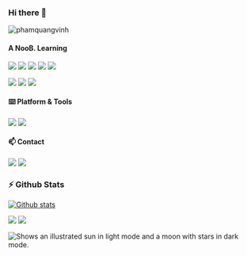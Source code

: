 ### Hi there 👋

<!--
**phamquangvinhfpt/phamquangvinhfpt** is a ✨ _special_ ✨ repository because its `README.md` (this file) appears on your GitHub profile.

Here are some ideas to get you started:

- 🔭 I’m currently working on ...
- 🌱 I’m currently learning ...
- 👯 I’m looking to collaborate on ...
- 🤔 I’m looking for help with ...
- 💬 Ask me about ...
- 📫 How to reach me: ...
- 😄 Pronouns: ...
- ⚡ Fun fact: ...
-->
![phamquangvinh](https://user-images.githubusercontent.com/10679055/128811821-2c8b1822-602b-46d9-884b-20c9d65f649d.gif)
#### A NooB. Learning
[![](https://img.shields.io/badge/-Java-%23ED8B00.svg?&style=flat-square&logo=java&logoColor=white)](https://www.java.com/)
[![](https://img.shields.io/badge/c%23%20-%23239120.svg?&style=flat-square&logo=c-sharp&logoColor=white)](https://docs.microsoft.com/en-us/dotnet/csharp/)
[![](https://img.shields.io/badge/Go%20-%2300ADD8.svg?&style=flat-square&logo=go&logoColor=white)](https://go.dev/)
[![](https://img.shields.io/badge/php-%23777BB4.svg?style=flat-square&logo=php&logoColor=white)](https://www.php.net/)
[![](https://img.shields.io/badge/-HTML5-e34f26?style=flat-square&logo=HTML5&logoColor=fff)](https://html.spec.whatwg.org)

[![](https://img.shields.io/badge/-JavaScript-e5cd0c?style=flat-square&logo=JavaScript&logoColor=000)](https://www.ecma-international.org)
[![](https://img.shields.io/badge/-CSS3-1572B6?style=flat-square&logo=css3&logoColor=white)](https://www.w3.org/Style/CSS/)
[![](https://img.shields.io/badge/-Git-f05032?style=flat-square&logo=git&logoColor=white)](https://git-scm.com/)

#### ⌨️ Platform & Tools

[![](https://img.shields.io/badge/Windows-10-2376bc?style=flat-square&logo=windows)](https://www.microsoft.com/windows/get-windows-10)
[![](https://img.shields.io/badge/IDE-Visual%20Studio%20Code-blue?style=flat-square&logo=visual-studio-code)](https://code.visualstudio.com/)

#### 📫 Contact

[![](https://img.shields.io/badge/PhamQuangVinh2002-1877F2?style=for-the-badge&logo=facebook&logoColor=white)](https://www.facebook.com/PhamQuangVinh2002/)
[![](https://img.shields.io/badge/-vinhpqse160633@fpt.edu.vn-911318?style=flat-square&logo=Mail.RU&logoColor=white)](mailto:vinhpqse160633@fpt.edu.vn)

### :zap: Github Stats

[![Github stats](https://github-readme-stats.vercel.app/api?username=phamquangvinhfpt)](https://github.com/phamquangvinhfpt/github-readme-stats)

![](https://github-profile-summary-cards.vercel.app/api/cards/stats?username=phamquangvinhfpt&theme=default)
![](https://github-readme-stats.vercel.app/api/top-langs/?username=phamquangvinhfpt&layout=compact)

<picture>
  <source media="(prefers-color-scheme: dark)" srcset="https://ani-testlab.edu.vn/get/@phamquangvinh?theme=rule34">
  <source media="(prefers-color-scheme: light)" srcset="https://ani-testlab.edu.vn/get/@phamquangvinh?theme=gelbooru">
  <img alt="Shows an illustrated sun in light mode and a moon with stars in dark mode." srcset="https://ani-testlab.edu.vn/get/@phamquangvinh?theme=gelbooru">
</picture>
